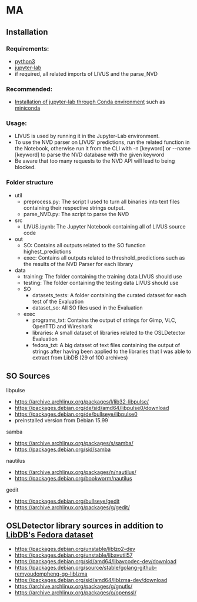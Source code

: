 # MA
## Installation
### Requirements:
* [python3](https://www.python.org/downloads/)
* [jupyter-lab](https://jupyter.org/install)
* if required, all related imports of LIVUS and the parse_NVD
### Recommended: 
* [Installation of jupyter-lab through Conda environment](https://jupyterlab.readthedocs.io/en/latest/getting_started/installation.html) such as [miniconda](https://docs.conda.io/en/latest/miniconda.html)

### Usage:
* LIVUS is used by running it in the Jupyter-Lab environment.
* To use the NVD parser on LIVUS' predictions, run the related function in the Notebook, otherwise run it from the CLI with -n [keyword] or --name [keyword] to parse the NVD database with the given keyword
* Be aware that too many requests to the NVD API will lead to being blocked.

  
### Folder structure
* util
  * preprocess.py: The script I used to turn all binaries into text files containing their respective strings output.
  * parse_NVD.py: The script to parse the NVD
* src
  * LIVUS.ipynb: The Jupyter Notebook containing all of LIVUS source code
* out 
  * SO: Contains all outputs related to the SO function highest_predictions
  * exec: Contains all outputs related to threshold_predictions such as the results of the NVD Parser for each library
* data
  * training: The folder containing the training data LIVUS should use
  * testing: The folder containing the testing data LIVUS should use
  * SO
    * datasets_tests: A folder containing the curated dataset for each test of the Evaluation
    * dataset_so: All SO files used in the Evaluation
  * exec
    * programs_txt: Contains the output of strings for Gimp, VLC, OpenTTD and Wireshark
    * libraries: A small dataset of libraries related to the OSLDetector Evaluation
    * fedora_txt: A big dataset of text files containing the output of strings after having been applied to the libraries that I was able to extract from LibDB (29 of 100 archives)
  
## SO Sources
libpulse
* https://archive.archlinux.org/packages/l/lib32-libpulse/
* https://packages.debian.org/de/sid/amd64/libpulse0/download
* https://packages.debian.org/de/bullseye/libpulse0
* preinstalled version from Debian 15.99

samba
* https://archive.archlinux.org/packages/s/samba/
* https://packages.debian.org/sid/samba

nautilus
* https://archive.archlinux.org/packages/n/nautilus/
* https://packages.debian.org/bookworm/nautilus

gedit
* https://packages.debian.org/bullseye/gedit
* https://archive.archlinux.org/packages/g/gedit/

## OSLDetector library sources in addition to [LibDB's Fedora dataset](https://figshare.com/s/4a007e78f29243531b8c)
* https://packages.debian.org/unstable/liblzo2-dev
* https://packages.debian.org/unstable/libavutil57
* https://packages.debian.org/sid/amd64/libavcodec-dev/download
* https://packages.debian.org/source/stable/golang-github-remyoudompheng-go-liblzma
* https://packages.debian.org/sid/amd64/liblzma-dev/download
* https://archive.archlinux.org/packages/g/gnutls/
* https://archive.archlinux.org/packages/o/openssl/
